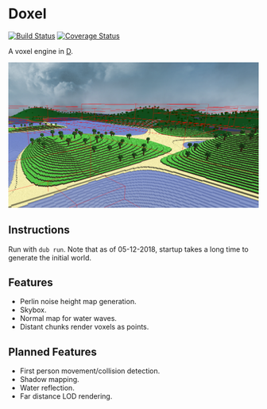 # Doxel
[![Build Status](https://travis-ci.org/peerhenry/doxel.svg?branch=master)](https://travis-ci.org/peerhenry/doxel/)
[![Coverage Status](https://coveralls.io/repos/github/peerhenry/doxel/badge.svg?branch=master)](https://coveralls.io/github/peerhenry/doxel?branch=master)

A voxel engine in [D](https://dlang.org/).

![demo](https://github.com/peerhenry/doxel/blob/master/Capture.PNG)

## Instructions

Run with `dub run`. Note that as of 05-12-2018, startup takes a long time to generate the initial world.

## Features

- Perlin noise height map generation.
- Skybox.
- Normal map for water waves.
- Distant chunks render voxels as points.

## Planned Features

- First person movement/collision detection.
- Shadow mapping.
- Water reflection.
- Far distance LOD rendering.
